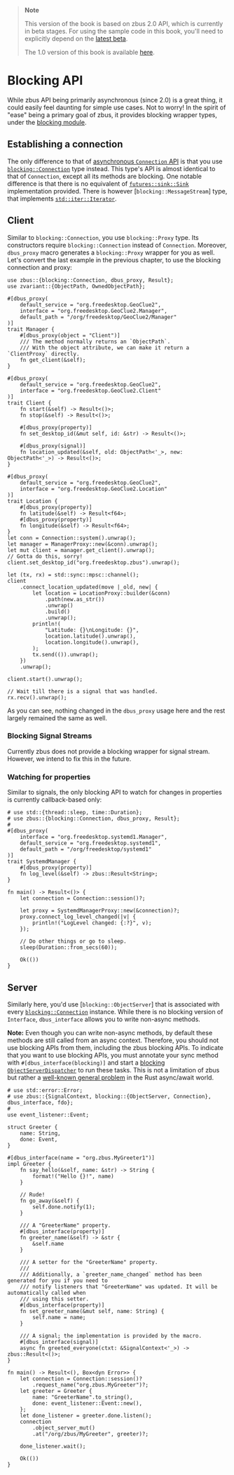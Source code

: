 > **Note**
>
> This version of the book is based on zbus 2.0 API, which is currently in beta stages. For using the
> sample code in this book, you'll need to explicitly depend on the
> [latest beta](https://crates.io/crates/zbus/2.0.0-beta.6).
>
> The 1.0 version of this book is available [here](https://dbus.pages.freedesktop.org/zbus/1.0/).

# Blocking API

While zbus API being primarily asynchronous (since 2.0) is a great thing, it could easily feel
daunting for simple use cases. Not to worry! In the spirit of "ease" being a primary goal of zbus,
it provides blocking wrapper types, under the [blocking module].

## Establishing a connection

The only difference to that of [asynchronous `Connection` API] is that you use
[`blocking::Connection`] type instead. This type's API is almost identical to that of `Connection`,
except all its methods are blocking. One notable difference is that there is no equivalent of
[`futures::sink::Sink`] implementation provided. There is however [`blocking::MessageStream`] type,
that implements [`std::iter::Iterator`].

## Client

Similar to `blocking::Connection`, you use `blocking::Proxy` type. Its constructors require
`blocking::Connection` instead of `Connection`. Moreover, `dbus_proxy` macro generates a
`blocking::Proxy` wrapper for you as well. Let's convert the last example in the previous chapter,
to use the blocking connection and proxy:

```rust,no_run
use zbus::{blocking::Connection, dbus_proxy, Result};
use zvariant::{ObjectPath, OwnedObjectPath};

#[dbus_proxy(
    default_service = "org.freedesktop.GeoClue2",
    interface = "org.freedesktop.GeoClue2.Manager",
    default_path = "/org/freedesktop/GeoClue2/Manager"
)]
trait Manager {
    #[dbus_proxy(object = "Client")]
    /// The method normally returns an `ObjectPath`.
    /// With the object attribute, we can make it return a `ClientProxy` directly.
    fn get_client(&self);
}

#[dbus_proxy(
    default_service = "org.freedesktop.GeoClue2",
    interface = "org.freedesktop.GeoClue2.Client"
)]
trait Client {
    fn start(&self) -> Result<()>;
    fn stop(&self) -> Result<()>;

    #[dbus_proxy(property)]
    fn set_desktop_id(&mut self, id: &str) -> Result<()>;

    #[dbus_proxy(signal)]
    fn location_updated(&self, old: ObjectPath<'_>, new: ObjectPath<'_>) -> Result<()>;
}

#[dbus_proxy(
    default_service = "org.freedesktop.GeoClue2",
    interface = "org.freedesktop.GeoClue2.Location"
)]
trait Location {
    #[dbus_proxy(property)]
    fn latitude(&self) -> Result<f64>;
    #[dbus_proxy(property)]
    fn longitude(&self) -> Result<f64>;
}
let conn = Connection::system().unwrap();
let manager = ManagerProxy::new(&conn).unwrap();
let mut client = manager.get_client().unwrap();
// Gotta do this, sorry!
client.set_desktop_id("org.freedesktop.zbus").unwrap();

let (tx, rx) = std::sync::mpsc::channel();
client
    .connect_location_updated(move |_old, new| {
        let location = LocationProxy::builder(&conn)
            .path(new.as_str())
            .unwrap()
            .build()
            .unwrap();
        println!(
            "Latitude: {}\nLongitude: {}",
            location.latitude().unwrap(),
            location.longitude().unwrap(),
        );
        tx.send(()).unwrap();
    })
    .unwrap();

client.start().unwrap();

// Wait till there is a signal that was handled.
rx.recv().unwrap();
```

As you can see, nothing changed in the `dbus_proxy` usage here and the rest largely remained the
same as well.

### Blocking Signal Streams

Currently zbus does not provide a blocking wrapper for signal stream. However, we intend to fix this
in the future.

### Watching for properties

Similar to signals, the only blocking API to watch for changes in properties is currently
callback-based only:

```rust,no_run
# use std::{thread::sleep, time::Duration};
# use zbus::{blocking::Connection, dbus_proxy, Result};
#
#[dbus_proxy(
    interface = "org.freedesktop.systemd1.Manager",
    default_service = "org.freedesktop.systemd1",
    default_path = "/org/freedesktop/systemd1"
)]
trait SystemdManager {
    #[dbus_proxy(property)]
    fn log_level(&self) -> zbus::Result<String>;
}

fn main() -> Result<()> {
    let connection = Connection::session()?;

    let proxy = SystemdManagerProxy::new(&connection)?;
    proxy.connect_log_level_changed(|v| {
        println!("LogLevel changed: {:?}", v);
    });

    // Do other things or go to sleep.
    sleep(Duration::from_secs(60));

    Ok(())
}
```

## Server

Similarly here, you'd use [`blocking::ObjectServer`] that is associated with every
[`blocking::Connection`] instance. While there is no blocking version of `Interface`,
`dbus_interface` allows you to write non-async methods.

**Note:** Even though you can write non-async methods, by default these methods
are still called from an async context. Therefore, you should not use blocking
APIs from them, including the zbus blocking APIs. To indicate that you want to
use blocking APIs, you must annotate your sync method with
`#[dbus_interface(blocking)]` and start a
[blocking `ObjectServerDispatcher`][bosd] to run these tasks.  This is not a
limitation of zbus but rather a [well-known general problem][wkgp] in the Rust
async/await world.

```rust,no_run
# use std::error::Error;
# use zbus::{SignalContext, blocking::{ObjectServer, Connection}, dbus_interface, fdo};
#
use event_listener::Event;

struct Greeter {
    name: String,
    done: Event,
}

#[dbus_interface(name = "org.zbus.MyGreeter1")]
impl Greeter {
    fn say_hello(&self, name: &str) -> String {
        format!("Hello {}!", name)
    }

    // Rude!
    fn go_away(&self) {
        self.done.notify(1);
    }

    /// A "GreeterName" property.
    #[dbus_interface(property)]
    fn greeter_name(&self) -> &str {
        &self.name
    }

    /// A setter for the "GreeterName" property.
    ///
    /// Additionally, a `greeter_name_changed` method has been generated for you if you need to
    /// notify listeners that "GreeterName" was updated. It will be automatically called when
    /// using this setter.
    #[dbus_interface(property)]
    fn set_greeter_name(&mut self, name: String) {
        self.name = name;
    }

    /// A signal; the implementation is provided by the macro.
    #[dbus_interface(signal)]
    async fn greeted_everyone(ctxt: &SignalContext<'_>) -> zbus::Result<()>;
}

fn main() -> Result<(), Box<dyn Error>> {
    let connection = Connection::session()?
        .request_name("org.zbus.MyGreeter")?;
    let greeter = Greeter {
        name: "GreeterName".to_string(),
        done: event_listener::Event::new(),
    };
    let done_listener = greeter.done.listen();
    connection
        .object_server_mut()
        .at("/org/zbus/MyGreeter", greeter)?;

    done_listener.wait();

    Ok(())
}
```

[asynchronous `Connection` API]: https://docs.rs/zbus/2.0.0-beta.7/zbus/struct.Connection.html
[`blocking::Connection`]: https://docs.rs/zbus/2.0.0-beta.7/zbus/blocking/struct.Connection.html
[`futures::sink::Sink`]: https://docs.rs/futures/latest/futures/sink/trait.Sink.html
[`std::iter::Iterator`]: https://doc.rust-lang.org/nightly/std/iter/trait.Iterator.html
[blocking module]: https://docs.rs/zbus/2.0.0-beta.7/zbus/blocking/index.html
[bosd]: https://docs.rs/zbus/2.0.0-beta.7/zbus/blocking/struct.ObjectServerDispatcher.html
[wkgp]: https://rust-lang.github.io/wg-async-foundations/vision/shiny_future/users_manual.html#caveat-beware-the-async-sandwich

